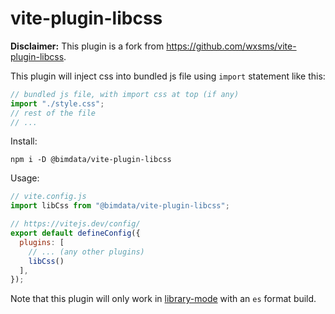 # vite-plugin-libcss

**Disclaimer:** This plugin is a fork from https://github.com/wxsms/vite-plugin-libcss.

This plugin will inject css into bundled js file using `import` statement like this:

```js
// bundled js file, with import css at top (if any)
import "./style.css";
// rest of the file
// ...
```

Install:

```
npm i -D @bimdata/vite-plugin-libcss
```

Usage:

```js
// vite.config.js
import libCss from "@bimdata/vite-plugin-libcss";

// https://vitejs.dev/config/
export default defineConfig({
  plugins: [
    // ... (any other plugins)
    libCss()
  ],
});
```

Note that this plugin will only work in [library-mode](https://vitejs.dev/guide/build.html#library-mode)
with an `es` format build.
